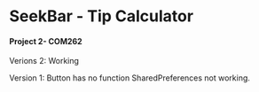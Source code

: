 # SeekBar - Tip Calculator
#### Project 2- COM262

Verions 2: Working


Version 1: Button has no function
SharedPreferences not working.
